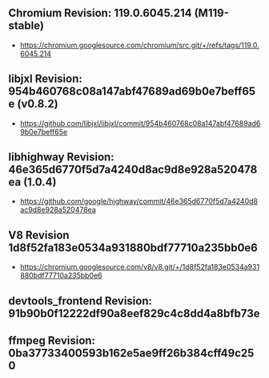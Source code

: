 
## Chromium Revision: 119.0.6045.214 (M119-stable)
 - https://chromium.googlesource.com/chromium/src.git/+/refs/tags/119.0.6045.214

## libjxl Revision: 954b460768c08a147abf47689ad69b0e7beff65e (v0.8.2)

 - https://github.com/libjxl/libjxl/commit/954b460768c08a147abf47689ad69b0e7beff65e

## libhighway Revision: 46e365d6770f5d7a4240d8ac9d8e928a520478ea (1.0.4)

 - https://github.com/google/highway/commit/46e365d6770f5d7a4240d8ac9d8e928a520478ea

## V8 Revision 1d8f52fa183e0534a931880bdf77710a235bb0e6

 - https://chromium.googlesource.com/v8/v8.git/+/1d8f52fa183e0534a931880bdf77710a235bb0e6

## devtools_frontend Revision: 91b90b0f12222df90a8eef829c4c8dd4a8bfb73e

## ffmpeg Revision: 0ba37733400593b162e5ae9ff26b384cff49c250
